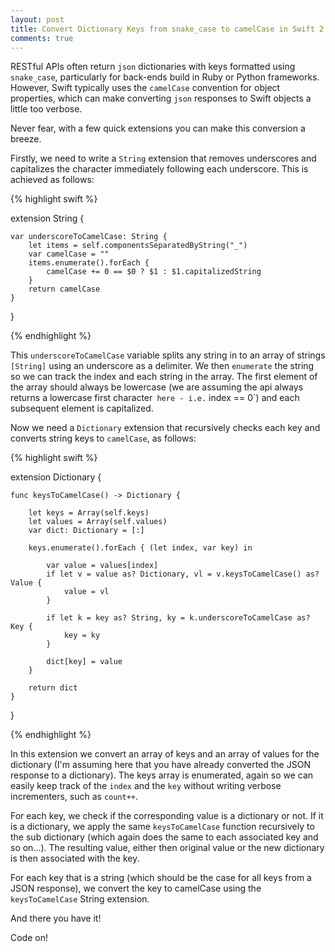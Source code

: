 ```yaml
---
layout: post
title: Convert Dictionary Keys from snake_case to camelCase in Swift 2
comments: true
---
```


RESTful APIs often return `json` dictionaries with keys formatted using `snake_case`, particularly for back-ends build in Ruby or Python frameworks.
However, Swift typically uses the `camelCase` convention for object properties, which can make converting `json` responses to Swift objects a
little too verbose.

Never fear, with a few quick extensions you can make this conversion a breeze.

<!--more-->

Firstly, we need to write a `String` extension that removes underscores and capitalizes the character immediately following each underscore.
This is achieved as follows:

{% highlight swift %}

extension String {

    var underscoreToCamelCase: String {
        let items = self.componentsSeparatedByString("_")
        var camelCase = ""
        items.enumerate().forEach {
            camelCase += 0 == $0 ? $1 : $1.capitalizedString
        }
        return camelCase
    }
}

{% endhighlight %}

This `underscoreToCamelCase` variable splits any string in to an array of strings `[String]` using an underscore as a delimiter. We then
`enumerate` the string so we can track the index and each string in the array. The first element of the array should always be lowercase
(we are assuming the api always returns a lowercase first character` here - i.e.` index == 0`) and each subsequent element is
capitalized.

Now we need a `Dictionary` extension that recursively checks each key and converts string keys to `camelCase`, as follows:

{% highlight swift %}

extension Dictionary {

    func keysToCamelCase() -> Dictionary {

        let keys = Array(self.keys)
        let values = Array(self.values)
        var dict: Dictionary = [:]

        keys.enumerate().forEach { (let index, var key) in

            var value = values[index]
            if let v = value as? Dictionary, vl = v.keysToCamelCase() as? Value {
                value = vl
            }

            if let k = key as? String, ky = k.underscoreToCamelCase as? Key {
                key = ky
            }

            dict[key] = value
        }

        return dict
    }
}

{% endhighlight %}

In this extension we convert an array of keys and an array of values for the dictionary (I'm assuming here that you have already converted the JSON
response to a dictionary). The keys array is enumerated, again so we can easily keep track of the `index` and the `key` without writing
verbose incrementers, such as `count++`.

For each key, we check if the corresponding value is a dictionary or not. If it is a dictionary, we apply the same `keysToCamelCase` function
recursively to the sub dictionary (which again does the same to each associated key and so on...). The resulting value, either then original value
or the new dictionary is then associated with the key.

For each key that is a string (which should be the case for all keys from a JSON response), we convert the key to camelCase using the
`keysToCamelCase` String extension.

And there you have it!

Code on!